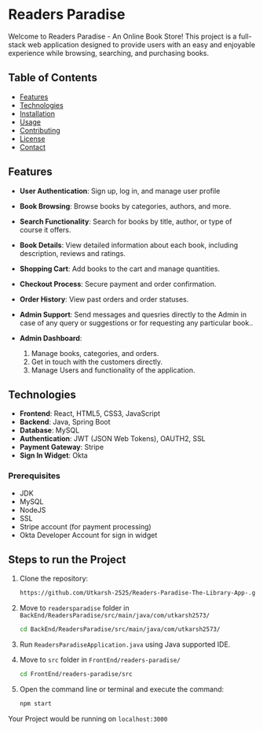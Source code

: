 # Readers Paradise

Welcome to Readers Paradise - An Online Book Store! This project is a full-stack web application designed to provide users with an easy and enjoyable experience while browsing, searching, and purchasing books.

## Table of Contents

- [Features](#features)
- [Technologies](#technologies)
- [Installation](#installation)
- [Usage](#usage)
- [Contributing](#contributing)
- [License](#license)
- [Contact](#contact)

## Features

- **User Authentication**: Sign up, log in, and manage user profile
  
- **Book Browsing**: Browse books by categories, authors, and more.

- **Search Functionality**: Search for books by title, author, or type of course it offers.

- **Book Details**: View detailed information about each book, including description, reviews and ratings.

- **Shopping Cart**: Add books to the cart and manage quantities.

- **Checkout Process**: Secure payment and order confirmation.

- **Order History**: View past orders and order statuses.
  
- **Admin Support**: Send messages and quesries directly to the Admin in case of any query or suggestions or for requesting any particular book..

- **Admin Dashboard**:
  <ol>
     <li>Manage books, categories, and orders.</li>
     <li>Get in touch with the customers directly.</li>
     <li>Manage Users and functionality of the application.</li>
  </ol>

## Technologies

- **Frontend**: React, HTML5, CSS3, JavaScript
- **Backend**: Java, Spring Boot
- **Database**: MySQL
- **Authentication**: JWT (JSON Web Tokens), OAUTH2, SSL
- **Payment Gateway**: Stripe
- **Sign In Widget**: Okta

### Prerequisites

- JDK
- MySQL
- NodeJS
- SSL
- Stripe account (for payment processing)
- Okta Developer Account for sign in widget

## Steps to run the Project

1. Clone the repository:
   ```bash
   https://github.com/Utkarsh-2525/Readers-Paradise-The-Library-App-.git

2. Move to `readersparadise` folder in `BackEnd/ReadersParadise/src/main/java/com/utkarsh2573/`
   ```bash
   cd BackEnd/ReadersParadise/src/main/java/com/utkarsh2573/

3. Run `ReadersParadiseApplication.java` using Java supported IDE.

4. Move to `src` folder in `FrontEnd/readers-paradise/`
   ```bash
   cd FrontEnd/readers-paradise/src

5. Open the command line or terminal and execute the command:
   ```bash
   npm start

Your Project would be running on `localhost:3000` 

